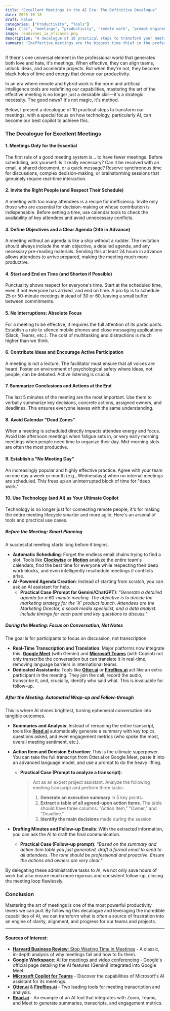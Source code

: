 ```yaml
---
title: "Excellent Meetings in the AI Era: The Definitive Decalogue"
date: 2025-10-18
draft: False
categories: ["Productivity", "Tools"]
tags: ["ai", "meetings", "productivity", "remote work", "prompt engineering", "best practices"]
image: reuniones_ia_eficaces.png
description: "A decalogue of 10 practical steps to transform your meetings, making them shorter, more effective, and agile, with a special focus on how AI can be your best ally."
summary: "Ineffective meetings are the biggest time thief in the professional world. Here are 10 rules to regain control, from only inviting key people to using AI as your personal assistant for minutes, summaries, and action tracking."
---
```


If there's one universal element in the professional world that generates both love and hate, it's meetings. When effective, they can align teams, unlock ideas, and accelerate projects. But when they're not, they become black holes of time and energy that devour our productivity.

In an era where remote and hybrid work is the norm and artificial intelligence tools are redefining our capabilities, mastering the art of the effective meeting is no longer just a desirable skill—it's a strategic necessity. The good news? It's not magic, it's method.

Below, I present a decalogue of 10 practical steps to transform our meetings, with a special focus on how technology, particularly AI, can become our best copilot to achieve this.

### The Decalogue for Excellent Meetings

#### 1. Meetings Only for the Essential
The first rule of a good meeting system is... to have fewer meetings. Before scheduling, ask yourself: Is it really necessary? Can it be resolved with an email, a shared document, or a quick message? Reserve synchronous time for discussions, complex decision-making, or brainstorming sessions that genuinely require real-time interaction.

#### 2. Invite the Right People (and Respect Their Schedule)
A meeting with too many attendees is a recipe for inefficiency. Invite only those who are essential for decision-making or whose contribution is indispensable. Before setting a time, use calendar tools to check the availability of key attendees and avoid unnecessary conflicts.

#### 3. Define Objectives and a Clear Agenda (24h in Advance)
A meeting without an agenda is like a ship without a rudder. The invitation should always include the main objective, a detailed agenda, and any necessary pre-reading materials. Sending this at least 24 hours in advance allows attendees to arrive prepared, making the meeting much more productive.

#### 4. Start and End on Time (and Shorten if Possible)
Punctuality shows respect for everyone's time. Start at the scheduled time, even if not everyone has arrived, and end on time. A pro tip is to schedule 25 or 50-minute meetings instead of 30 or 60, leaving a small buffer between commitments.

#### 5. No Interruptions: Absolute Focus
For a meeting to be effective, it requires the full attention of its participants. Establish a rule to silence mobile phones and close messaging applications (Slack, Teams, etc.). The cost of multitasking and distractions is much higher than we think.

#### 6. Contribute Ideas and Encourage Active Participation
A meeting is not a lecture. The facilitator must ensure that all voices are heard. Foster an environment of psychological safety where ideas, not people, can be debated. Active listening is crucial.

#### 7. Summarize Conclusions and Actions at the End
The last 5 minutes of the meeting are the most important. Use them to verbally summarize key decisions, concrete actions, assigned owners, and deadlines. This ensures everyone leaves with the same understanding.

#### 8. Avoid Calendar "Dead Zones"
When a meeting is scheduled directly impacts attendee energy and focus. Avoid late afternoon meetings when fatigue sets in, or very early morning meetings when people need time to organize their day. Mid-morning slots are often the most productive.

#### 9. Establish a "No Meeting Day"
An increasingly popular and highly effective practice. Agree with your team on one day a week or month (e.g., Wednesdays) when no internal meetings are scheduled. This frees up an uninterrupted block of time for "deep work."

#### 10. Use Technology (and AI) as Your Ultimate Copilot
Technology is no longer just for connecting remote people; it's for making the entire meeting lifecycle smarter and more agile. Here's an arsenal of tools and practical use cases.

##### Before the Meeting: Smart Planning

A successful meeting starts long before it begins.

* **Automatic Scheduling**: Forget the endless email chains trying to find a slot. Tools like [**Clockwise**](https://www.getclockwise.com/) or [**Motion**](https://www.usemotion.com/) analyze the entire team's calendars, find the best time for everyone while respecting their deep work blocks, and even intelligently reschedule meetings if conflicts arise.
* **AI-Powered Agenda Creation**: Instead of starting from scratch, you can ask an AI assistant for help.
    * **Practical Case (Prompt for Gemini/ChatGPT)**: *"Generate a detailed agenda for a 60-minute meeting. The objective is to decide the marketing strategy for the 'X' product launch. Attendees are the Marketing Director, a social media specialist, and a data analyst. Include timings for each point and key questions to discuss."*

##### During the Meeting: Focus on Conversation, Not Notes

The goal is for participants to focus on discussion, not transcription.

* **Real-Time Transcription and Translation**: Major platforms now integrate this. [**Google Meet**](https://workspace.google.com/intl/en/resources/ai-for-meetings/) (with Gemini) and [**Microsoft Teams**](https://www.microsoft.com/en-us/microsoft-teams/copilot-for-microsoft-365) (with Copilot) not only transcribe the conversation but can translate it in real-time, removing language barriers in international teams.
* **Dedicated Assistants**: Tools like [**Otter.ai**](https://otter.ai/) or [**Fireflies.ai**](https://fireflies.ai/) act like an extra participant in the meeting. They join the call, record the audio, transcribe it, and, crucially, identify who said what. This is invaluable for follow-up.

##### After the Meeting: Automated Wrap-up and Follow-through

This is where AI shines brightest, turning ephemeral conversation into tangible outcomes.

* **Summaries and Analysis**: Instead of rereading the entire transcript, tools like [**Read.ai**](https://www.read.ai/) automatically generate a summary with key topics, questions asked, and even engagement metrics (who spoke the most, overall meeting sentiment, etc.).
* **Action Item and Decision Extraction**: This is the ultimate superpower. You can take the full transcript from Otter.ai or Google Meet, paste it into an advanced language model, and use a prompt to do the heavy lifting.
    * **Practical Case (Prompt to analyze a transcript)**:
        > Act as an expert project assistant. Analyze the following meeting transcript and perform three tasks:
        > 1.  **Generate an executive summary** in 5 key points.
        > 2.  **Extract a table of all agreed-upon action items**. The table should have three columns: "Action Item," "Owner," and "Deadline."
        > 3.  **Identify the main decisions** made during the session.

* **Drafting Minutes and Follow-up Emails**: With the extracted information, you can ask the AI to draft the final communication.
    * **Practical Case (Follow-up prompt)**: *"Based on the summary and action item table you just generated, draft a formal email to send to all attendees. The tone should be professional and proactive. Ensure the actions and owners are very clear."*

By delegating these administrative tasks to AI, we not only save hours of work but also ensure much more rigorous and consistent follow-up, closing the meeting loop flawlessly.

### Conclusion

Mastering the art of meetings is one of the most powerful productivity levers we can pull. By following this decalogue and leveraging the incredible capabilities of AI, we can transform what is often a source of frustration into an engine of clarity, alignment, and progress for our teams and projects.

---

#### Sources of Interest:
* [**Harvard Business Review**: Stop Wasting Time in Meetings](https://hbr.org/2017/07/stop-wasting-time-in-meetings) - A classic, in-depth analysis of why meetings fail and how to fix them.
* [**Google Workspace**: AI for meetings and video conferencing](https://workspace.google.com/intl/en/resources/ai-for-meetings/) - Google's official page detailing the AI features (Gemini) integrated into Google Meet.
* [**Microsoft Copilot for Teams**](https://www.microsoft.com/en-us/microsoft-teams/copilot-for-microsoft-365) - Discover the capabilities of Microsoft's AI assistant for its meetings.
* [**Otter.ai**](https://otter.ai/) & [**Fireflies.ai**](https://fireflies.ai/) - Two leading tools for meeting transcription and analysis.
* [**Read.ai**](https://www.read.ai/) - An example of an AI tool that integrates with Zoom, Teams, and Meet to generate summaries, transcripts, and engagement metrics.